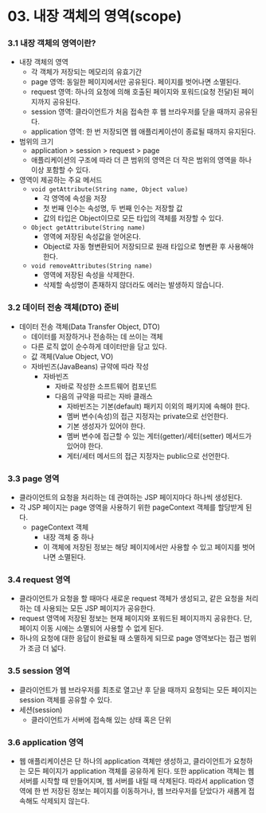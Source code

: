 # 03. 내장 객체의 영역(scope)

### 3.1 내장 객체의 영역이란?

- 내장 객체의 영역
  - 각 객체가 저장되는 메모리의 유효기간
  - page 영역: 동일한 페이지에서만 공유된다. 페이지를 벗어나면 소멸된다.
  - request 영역: 하나의 요청에 의해 호출된 페이지와 포워드(요청 전달)된 페이지까지 공유된다.
  - session 영역: 클라이언트가 처음 접속한 후 웹 브라우저를 닫을 때까지 공유된다.
  - application 영역: 한 번 저장되면 웹 애플리케이션이 종료될 때까지 유지된다.
- 범위의 크기
  - application > session > request > page
  - 애플리케이션의 구조에 따라 더 큰 범위의 영역은 더 작은 범위의 영역을 하나 이상 포함할 수 있다.
- 영역이 제공하는 주요 메서드
  - `void getAttribute(String name, Object value)`
    - 각 영역에 속성을 저장
    - 첫 번째 인수는 속성명, 두 번째 인수는 저장할 값
    - 값의 타입은 Object이므로 모든 타입의 객체를 저장할 수 있다.
  - `Object getAttribute(String name)`
    - 영역에 저장된 속성값을 얻어온다.
    - Object로 자동 형변환되어 저장되므로 원래 타입으로 형변환 후 사용해야 한다.
  - `void removeAttributes(String name)`
    - 영역에 저장된 속성을 삭제한다.
    - 삭제할 속성명이 존재하지 않더라도 에러는 발생하지 않습니다.



### 3.2 데이터 전송 객체(DTO) 준비

- 데이터 전송 객체(Data Transfer Object, DTO)
  - 데이터를 저장하거나 전송하는 데 쓰이는 객체
  - 다른 로직 없이 순수하게 데이터만을 담고 있다.
  - 값 객체(Value Object, VO)
  - 자바빈즈(JavaBeans) 규약에 따라 작성
    - 자바빈즈
      - 자바로 작성한 소프트웨어 컴포넌트
      - 다음의 규약을 따르는 자바 클래스
        - 자바빈즈는 기본(default) 패키지 이외의 패키지에 속해야 한다.
        - 멤버 변수(속성)의 접근 지정자는 private으로 선언한다.
        - 기본 생성자가 있어야 한다.
        - 멤버 변수에 접근할 수 있는 게터(getter)/세터(setter) 메서드가 있어야 한다.
        - 게터/세터 메서드의 접근 지정자는 public으로 선언한다.



### 3.3 page 영역

- 클라이언트의 요청을 처리하는 데 관여하는 JSP 페이지마다 하나씩 생성된다.
- 각 JSP 페이지는 page 영역을 사용하기 위한 pageContext 객체를 할당받게 된다.
  - pageContext 객체
    - 내장 객체 중 하나
    - 이 객체에 저장된 정보는 해당 페이지에서만 사용할 수 있고 페이지를 벗어나면 소멸된다.



### 3.4 request 영역

- 클라이언트가 요청을 할 때마다 새로운 request 객체가 생성되고, 같은 요청을 처리하는 데 사용되는 모든 JSP 페이지가 공유한다.
- request 영역에 저장된 정보는 현재 페이지와 포워드된 페이지까지 공유한다. 단, 페이지 이동 시에는 소멸되어 사용할 수 없게 된다.
- 하나의 요청에 대한 응답이 완료될 때 소멸하게 되므로 page 영역보다는 접근 범위가 조금 더 넓다.



### 3.5 session 영역

- 클라이언트가 웹 브라우저를 최초로 열고난 후 닫을 때까지 요청되는 모든 페이지는 session 객체를 공유할 수 있다.
- 세션(session)
  - 클라이언트가 서버에 접속해 있는 상태 혹은 단위



### 3.6 application 영역

- 웹 애플리케이션은 단 하나의 application 객체만 생성하고, 클라이언트가 요청하는 모든 페이지가 application 객체를 공유하게 된다. 또한 application 객체는 웹 서버를 시작할 때 만들어지며, 웹 서버를 내릴 때 삭제된다. 따라서 application 영역에 한 번 저장된 정보는 페이지를 이동하거나, 웹 브라우저를 닫았다가 새롭게 접속해도 삭제되지 않는다.

